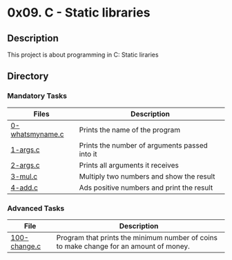 # 0x09. C - Static libraries

## Description
This project is about programming in C: Static liraries

## Directory
### Mandatory Tasks
| Files | Description |
| ----- | ----------- |
| [0-whatsmyname.c](https://github.com/MinaSamirSaad/alx-low_level_programming/blob/master/0x0A-arcv_argv/0-whatsmyname.c) | Prints the name of the program |
| [1-args.c](https://github.com/MinaSamirSaad/alx-low_level_programming/blob/master/0x0A-arcv_argv/1-args.c) | Prints the number of arguments passed into it |
| [2-args.c](https://github.com/MinaSamirSaad/alx-low_level_programming/blob/master/0x0A-arcv_argv/2-args.c) | Prints all arguments it receives |
| [3-mul.c](https://github.com/MinaSamirSaad/alx-low_level_programming/blob/master/0x0A-arcv_argv/3-mul.c) | Multiply two numbers and show the result |
| [4-add.c](https://github.com/MinaSamirSaad/alx-low_level_programming/blob/master/0x0A-arcv_argv/4-add.c) | Ads positive numbers and print the result |

### Advanced Tasks
| File | Description |
| ------ | ------ |
| [100-change.c](https://github.com/MinaSamirSaad/alx-low_level_programming/blob/master/0x0A-argc_argv/100-change.c) | Program that prints the minimum number of coins to make change for an amount of money. |
